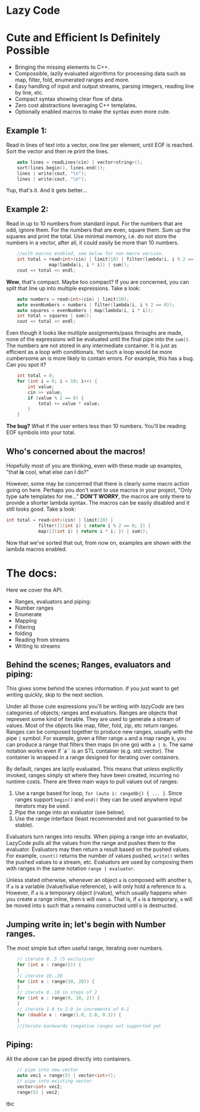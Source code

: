 # Lazy Code
# Cute and Efficient Is Definitely Possible 

* Bringing the missing elements to C++.
* Compossible, lazily evaluated algorithms for processing data such as map, filter, fold, enumerated ranges and more.
* Easy handling of input and output streams, parsing integers, reading line by line, etc.
* Compact syntax showing clear flow of data.
* Zero cost abstractions leveraging C++ templates.
* Optionally enabled  macros to make the syntax even more cute.


## Example 1:

Read in lines of text into a vector, one line per element, until EOF is reached.  Sort the vector and then re print the lines.

```c++
    auto lines = readLines(cin) | vector<string>();
    sort(lines.begin(), lines.end());
    lines | write(cout, "\n");
    lines | write(cout, "\n");
```

Yup, that's it.  And it gets better...

## Example 2:

Read in up to 10 numbers from standard input.  For the numbers that are odd, ignore them.  For the numbers that are even, square them.  Sum up the squares and print the total.  Use minimal memory, i.e. do not store the numbers in a vector, after all, it could easily be more than 10 numbers.

```c++
    //with macros enabled, see below for non macro version.
    int total = read<int>(cin) | limit(10) | filter(lambda(i, i % 2 == 0)) |
                map(lambda(i, i * i)) | sum();
    cout << total << endl;
```

__Wow__, that's compact.  Maybe too compact? If you are concerned, you can split that line up into multiple expressions.  Take a look:

```c++
    auto numbers = read<int>(cin) | limit(10);
    auto evenNumbers = numbers | filter(lambda(i, i % 2 == 0));
    auto squares = evenNumbers | map(lambda(i, i * i));
    int total = squares | sum();
    cout << total << endl;
```

  Even though it looks like multiple assignments/pass throughs are made, none of the expressions will be evaluated until the final pipe into the `sum()`.  The numbers are not stored in any intermediate container.  It is just as efficient as a loop with conditionals.  Yet such a loop would be more cumbersome an is more likely to contain errors.  For example, this has a bug.  Can you spot it?

```c++
    int total = 0;
    for (int i = 0; i < 10; i++) {
        int value;
        cin >> value;
        if (value % 2 == 0) {
            total += value * value;
        }
    }
```

__The bug?__  What if the user enters less than 10 numbers.  You'll be reading EOF symbols into your total.


## Who's concerned about the macros!

 Hopefully most of you are thinking, even with these made up examples, "that __is__ cool, what else can I do?"  

However, some may be concerned that there is clearly some macro action going on here. Perhaps you don't want to use macros in your project, "Only type safe templates for me..."  __DON'T WORRY__, the macros are only there to provide a shorter lambda syntax.  The macros can be easily disabled and it still looks good.  Take a look:

```c++
int total = read<int>(cin) | limit(10) |
            filter([](int i) { return i % 2 == 0; }) |
            map([](int i) { return i * i; }) | sum();
```


Now that we've sorted that out, from now on, examples are shown with the lambda macros enabled.

# The docs:

Here we cover the API.

* Ranges, evaluators and piping:
* Number ranges
* Enumerate
* Mapping
* Filtering
* folding
* Reading from streams
* Writing  to streams


## Behind the scenes; Ranges, evaluators and piping:

This gives some behind the scenes information. if you just want to get writing quickly, skip to the next section.

Under all those cute expressions you'll be writing with *lazyCode* are two categories of objects; ranges and evaluators.  Ranges are objects that represent some kind of iterable.  They are used to generate a stream of values.  Most of the objects like map, filter, fold, zip, etc return ranges.  Ranges can be composed together to produce new ranges, usually with the pipe `|` symbol.  For example, given a filter range `a` and a map range `b`, you can produce a range that filters then maps (in one go) with `a | b`.  The same notation works even if `a`` is an STL  container (e.g. std::vector).  The container is wrapped in a range designed for iterating over containers.

By default, ranges are lazily evaluated.  This means that unless explicitly invoked, ranges simply sit where they have been created, incurring no runtime costs.  There are three main ways to pull values out of ranges:

1.  Use a range based for loop, `for (auto i: rangeObj) { ... }`.  Since ranges support `begin()` and `end()` they can be used anywhere input iterators may be used.
1.  Pipe the range into an evaluator (see below).
1.  Use the range interface (least recommended and not guarantied to be stable).

Evaluators turn ranges into results.  When piping a range into an evaluator, LazyCode pulls all the values from the range and pushes them to the evaluator.  Evaluators may then return a result based on the pushed values.  For example, `count()`  returns the number of values pushed, `write()` writes the pushed values to a stream, etc.  Evaluators are used by composing them with ranges in the same notation `range | evaluator`.

Unless stated otherwise, whenever an object  `a`  is composed with another `b`, if `a` is a variable (lvalue/lvalue reference), `b` will only hold a reference to `a`.  However, if `a` is a temporary object (rvalue), which usually happens when you create a range inline, then `b` will own `a`.  That is, if `a` is a temporary, `a` will be moved into `b` such that `a` remains constructed until `b` is destructed.

## Jumping write in;  let's begin with Number ranges.

The most simple but often useful range, iterating over numbers.


```c++
    // iterate 0..5 (5 exclusive)
    for (int x : range(5)) {
    }
    // iterate 10..20
    for (int x : range(10, 20)) {
    }
    // iterate 0..10 in steps of 2
    for (int x : range(0, 10, 2)) {
    }
    // iterate 1.0 to 2.0 in increments of 0.1
    for (double x : range(1.0, 2.0, 0.1)) {
    }
    //iterate backwards (negative ranges not supported yet
```

## Piping:

All the above can be piped directly into containers.

```c++
    // pipe into new vector
    auto vec1 = range(5) | vector<int>();
    // pipe into existing vector
    vector<int> vec2;
    range(5) | vec2;
```


tbc 